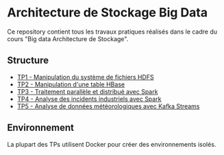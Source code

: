 # Architecture de Stockage Big Data

Ce repository contient tous les travaux pratiques réalisés dans le cadre du cours "Big data Architecture de Stockage".

## Structure

- [TP1 - Manipulation du système de fichiers HDFS](TP1-projet-hadoo/)
- [TP2 - Manipulation d'une table HBase](TP2-HBase/)
- [TP3 - Traitement parallèle et distribué avec Spark](TP3-spark/)
- [TP4 - Analyse des incidents industriels avec Spark](TP4-spark-incidents/)
- [TP5 - Analyse de données météorologiques avec Kafka Streams](TP5-kafka-weather-processor/)

## Environnement

La plupart des TPs utilisent Docker pour créer des environnements isolés.
